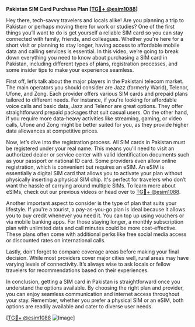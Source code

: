 **Pakistan SIM Card Purchase Plan [[TG💪+ @esim1088](https://t.me/s/esim1088)]**

Hey there, tech-savvy travelers and locals alike! Are you planning a trip to Pakistan or perhaps moving there for work or studies? One of the first things you’ll want to do is get yourself a reliable SIM card so you can stay connected with family, friends, and colleagues. Whether you're here for a short visit or planning to stay longer, having access to affordable mobile data and calling services is essential. In this video, we’re going to break down everything you need to know about purchasing a SIM card in Pakistan, including different types of plans, registration processes, and some insider tips to make your experience seamless.

First off, let’s talk about the major players in the Pakistani telecom market. The main operators you should consider are Jazz (formerly Warid), Telenor, Ufone, and Zong. Each provider offers various SIM cards and prepaid plans tailored to different needs. For instance, if you're looking for affordable voice calls and basic data, Jazz and Telenor are great options. They offer straightforward prepaid packages that suit casual users. On the other hand, if you require more data-heavy activities like streaming, gaming, or video calls, Ufone and Zong might be better suited for you, as they provide higher data allowances at competitive prices.

Now, let’s dive into the registration process. All SIM cards in Pakistan must be registered under your real name. This means you'll need to visit an authorized dealer or service center with valid identification documents such as your passport or national ID card. Some providers even allow online registration, which is convenient but requires an eSIM. An eSIM is essentially a digital SIM card that allows you to activate your plan without physically inserting a physical SIM chip. It's perfect for travelers who don’t want the hassle of carrying around multiple SIMs. To learn more about eSIMs, check out our previous videos or head over to [TG💪+ @esim1088](https://t.me/s/esim1088).

Another important aspect to consider is the type of plan that suits your lifestyle. If you're a tourist, a pay-as-you-go plan is ideal because it allows you to buy credit whenever you need it. You can top up using vouchers or via mobile banking apps. For those staying longer, a monthly subscription plan with unlimited data and call minutes could be more cost-effective. These plans often come with additional perks like free social media access or discounted rates on international calls.

Lastly, don’t forget to compare coverage areas before making your final decision. While most providers cover major cities well, rural areas may have varying levels of connectivity. It’s always wise to ask locals or fellow travelers for recommendations based on their experiences.

In conclusion, getting a SIM card in Pakistan is straightforward once you understand the options available. By choosing the right plan and provider, you can enjoy seamless communication and internet access throughout your stay. Remember, whether you prefer a physical SIM or an eSIM, both options are readily available and cater to diverse user needs.

[[TG💪+ @esim1088](https://t.me/s/esim1088) ![Image](https://i.postimg.cc/Y0z9fWf4/image.png)]
